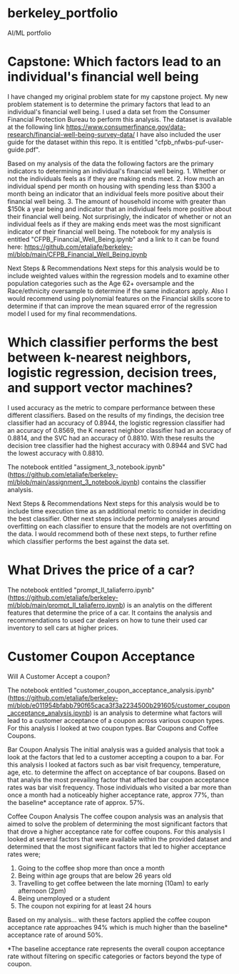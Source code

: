 # berkeley_portfolio
AI/ML portfolio


# Capstone: Which factors lead to an individual's financial well being

I have changed my original problem state for my capstone project. My new problem statement is to determine the primary factors that lead to an individual's financial well being.  I used a data set from the Consumer Financial Protection Bureau to perform this analysis.  The dataset is available at the following link https://www.consumerfinance.gov/data-research/financial-well-being-survey-data/ I have also included the user guide for the dataset within this repo. It is entitled "cfpb_nfwbs-puf-user-guide.pdf".   

Based on my analysis of the data the following factors are the primary indicators to determining an individual's financial well being. 1. Whether or not the individuals feels as if they are making ends meet.  2. How much an individual spend per month on housing with spending less than $300 a month being an indicator that an individual feels more positive about their financial well being. 3. The amount of household income with greater than $150k a year being and indicator that an individual feels more positive about their financial well being.  Not surprisingly, the indicator of whether or not an individual feels as if they are making ends meet was the most significant indicator of their financial well being. The notebook for my analysis is entitled "CFPB_Financial_Well_Being.ipynb" and a link to it can be found here:  https://github.com/etaliafe/berkeley-ml/blob/main/CFPB_Financial_Well_Being.ipynb 

Next Steps & Recommendations
Next steps for this analysis would be to include weighted values within the regression models and to examine other population categories such as the Age 62+ oversample and the Race/ethnicity oversample to determine if the same indicators apply. Also I would recommend using polynomial features on the Financial skills score to determine if that can improve the mean squared error of the regression model I used for my final recommendations.

# Which classifier performs the best between k-nearest neighbors, logistic regression, decision trees, and support vector machines?  

I used accuracy as the metric to compare performance between these different classifiers.  Based on the results of my findings, the decision tree classifier had an accuracy of 0.8944, the logistic regression classifier had an accuracy of 0.8569, the K nearest neighbor classifier had an accuracy of 0.8814, and the SVC had an accuracy of 0.8810.  With these results the decision tree classifier had the highest accuracy with 0.8944 and SVC had the lowest accuracy with 0.8810.

The notebook entitled "assigment_3_notebook.ipynb" (https://github.com/etaliafe/berkeley-ml/blob/main/assignment_3_notebook.ipynb) contains the classifier analysis.  

Next Steps & Recommendations
Next steps for this analysis would be to include time execution time as an additional metric to consider in deciding the best classifier.  Other next steps include performing analyses around overfitting on each classifier to ensure that the models are not overfitting on the data.  I would recommend both of these next steps, to further refine which classifier performs the best against the data set.


# What Drives the price of a car?
The notebook entitled "prompt_II_taliaferro.ipynb" (https://github.com/etaliafe/berkeley-ml/blob/main/prompt_II_taliaferro.ipynb) is an analytis on the different features that determine the price of a car. It contains the analysis and recommendations to used car dealers on how to tune their used car inventory to sell cars at higher prices.

# Customer Coupon Acceptance

Will A Customer Accept a coupon?

The notebook entitled "customer_coupon_acceptance_analysis.ipynb" (https://github.com/etaliafe/berkeley-ml/blob/e011954bfabb790f65caca3f3a2234500b291605/customer_coupon_acceptance_analysis.ipynb) is an analysis to determine what factors will lead to a customer acceptance of a coupon across various coupon types.  For this analysis I looked at two coupon types.  Bar Coupons and Coffee Coupons.  

Bar Coupon Analysis
The initial analysis was a guided analysis that took a look at the factors that led to a customer accepting a coupon to a bar.  For this analysis I looked at factors such as bar visit frequency, temperature, age, etc. to determine the affect on acceptance of bar coupons.  Based on that analyis the most prevailing factor that affected bar coupon acceptance rates was bar visit frequency.  Those individuals who visited a bar more than once a month had a noticeably higher acceptance rate, approx 77%, than the baseline* acceptance rate of approx. 57%. 

Coffee Coupon Analysis
The coffee coupon analysis was an analysis that aimed to solve the problem of determining the most significant factors that that drove a higher acceptance rate for coffee coupons.  For this analysis I looked at several factors that were available within the provided dataset and determined that the most signifiicant factors that led to higher acceptance rates were;

1. Going to the coffee shop more than once a month
2. Being within age groups that are below 26 years old
3. Travelling to get coffee between the late morning (10am) to early afternoon (2pm)
4. Being unemployed or a student
5. The coupon not expiring for at least 24 hours  

Based on my analysis... with these factors applied the coffee coupon acceptance rate approaches 94% which is much higher than the baseline* acceptance rate of around 50%.

*The baseline acceptance rate represents the overall coupon acceptance rate without filtering on specific categories or factors beyond the type of coupon.









